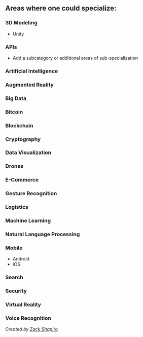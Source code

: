 ## Areas where one could specialize:

### 3D Modeling

* Unity

### APIs

* Add a subcategory or additional areas of sub-specialization

### Artificial Intelligence

### Augmented Reality

### Big Data

### Bitcoin

### Blockchain

### Cryptography

### Data Visualization

### Drones

### E-Commerce

### Gesture Recognition

### Logistics

### Machine Learning

### Natural Language Processing

### Mobile

* Android
* iOS

### Search

### Security

### Virtual Reality

### Voice Recognition

_Created by [Zack Shapiro](http://twitter.com/zackshapiro)_
